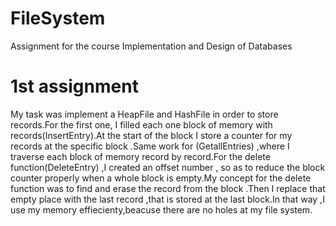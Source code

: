 # FileSystem
Assignment for the course  Implementation and Design of Databases

# 1st assignment
My task was implement a HeapFile and HashFile in order to store records.For the first one, I filled each one block of memory with records(InsertEntry).At the start of the block I store a counter for my records at the specific block .Same work for (GetallEntries) ,where I traverse each block of memory record by record.For the delete function(DeleteEntry) ,I created an offset number , so as to reduce the block counter properly when a whole block is empty.My concept for the delete function was to find and erase the record from the block .Then I replace that empty place with the last record ,that is stored at the last block.In that way ,I use my memory effiecienty,beacuse there are no holes at my file system.
